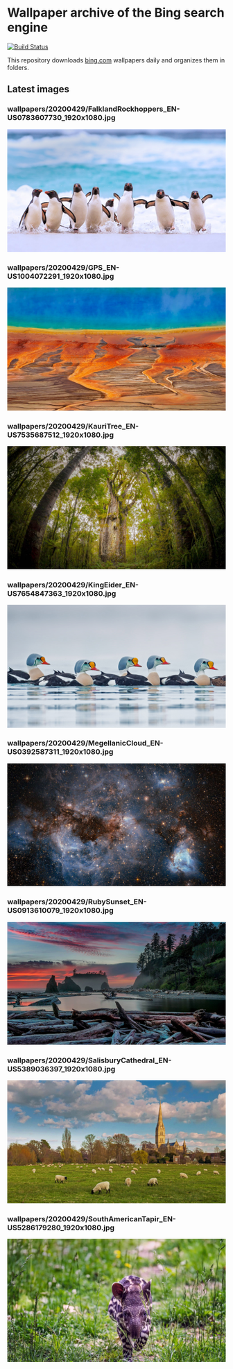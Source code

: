 # Wallpaper archive of the Bing search engine

[![Build Status](https://travis-ci.org/kijart/bing-daily-images-dl.svg?branch=wallpapers)](https://travis-ci.org/kijart/bing-daily-images-dl)

This repository downloads [bing.com](https://www.bing.com) wallpapers daily and organizes them in folders.

## Latest images

<!-- Wallpapers -->

### wallpapers/20200429/FalklandRockhoppers_EN-US0783607730_1920x1080.jpg

![wallpapers/20200429/FalklandRockhoppers_EN-US0783607730_1920x1080.jpg](wallpapers/20200429/FalklandRockhoppers_EN-US0783607730_1920x1080.jpg)

### wallpapers/20200429/GPS_EN-US1004072291_1920x1080.jpg

![wallpapers/20200429/GPS_EN-US1004072291_1920x1080.jpg](wallpapers/20200429/GPS_EN-US1004072291_1920x1080.jpg)

### wallpapers/20200429/KauriTree_EN-US7535687512_1920x1080.jpg

![wallpapers/20200429/KauriTree_EN-US7535687512_1920x1080.jpg](wallpapers/20200429/KauriTree_EN-US7535687512_1920x1080.jpg)

### wallpapers/20200429/KingEider_EN-US7654847363_1920x1080.jpg

![wallpapers/20200429/KingEider_EN-US7654847363_1920x1080.jpg](wallpapers/20200429/KingEider_EN-US7654847363_1920x1080.jpg)

### wallpapers/20200429/MegellanicCloud_EN-US0392587311_1920x1080.jpg

![wallpapers/20200429/MegellanicCloud_EN-US0392587311_1920x1080.jpg](wallpapers/20200429/MegellanicCloud_EN-US0392587311_1920x1080.jpg)

### wallpapers/20200429/RubySunset_EN-US0913610079_1920x1080.jpg

![wallpapers/20200429/RubySunset_EN-US0913610079_1920x1080.jpg](wallpapers/20200429/RubySunset_EN-US0913610079_1920x1080.jpg)

### wallpapers/20200429/SalisburyCathedral_EN-US5389036397_1920x1080.jpg

![wallpapers/20200429/SalisburyCathedral_EN-US5389036397_1920x1080.jpg](wallpapers/20200429/SalisburyCathedral_EN-US5389036397_1920x1080.jpg)

### wallpapers/20200429/SouthAmericanTapir_EN-US5286179280_1920x1080.jpg

![wallpapers/20200429/SouthAmericanTapir_EN-US5286179280_1920x1080.jpg](wallpapers/20200429/SouthAmericanTapir_EN-US5286179280_1920x1080.jpg)

